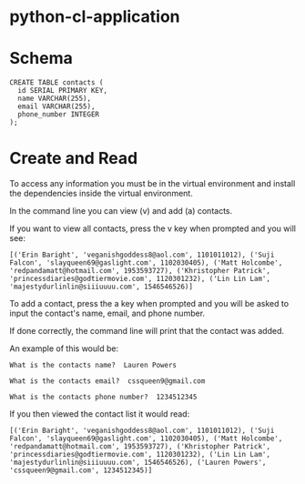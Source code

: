 # python-cl-application

# Schema

```
CREATE TABLE contacts (
  id SERIAL PRIMARY KEY,
  name VARCHAR(255),
  email VARCHAR(255),
  phone_number INTEGER
);
```

# Create and Read

To access any information you must be in the virtual environment and install the dependencies inside the virtual environment.

In the command line you can view (v) and add (a) contacts.

If you want to view all contacts, press the v key when prompted and you will see:
```
[('Erin Baright', 'veganishgoddess8@aol.com', 1101011012), ('Suji Falcon', 'slayqueen69@gaslight.com', 1102030405), ('Matt Holcombe', 'redpandamatt@hotmail.com', 1953593727), ('Khristopher Patrick', 'princessdiaries@godtiermovie.com', 1120301232), ('Lin Lin Lam', 'majestydurlinlin@siiiuuuu.com', 1546546526)]
```
To add a contact, press the a key when prompted and you will be asked to input the contact's name, email, and phone number.

If done correctly, the command line will print that the contact was added.

An example of this would be:

```
What is the contacts name?  Lauren Powers

What is the contacts email?  cssqueen9@gmail.com

What is the contacts phone number?  1234512345
```

If you then viewed the contact list it would read:
```
[('Erin Baright', 'veganishgoddess8@aol.com', 1101011012), ('Suji Falcon', 'slayqueen69@gaslight.com', 1102030405), ('Matt Holcombe', 'redpandamatt@hotmail.com', 1953593727), ('Khristopher Patrick', 'princessdiaries@godtiermovie.com', 1120301232), ('Lin Lin Lam', 'majestydurlinlin@siiiuuuu.com', 1546546526), ('Lauren Powers', 'cssqueen9@gmail.com', 1234512345)]
```
